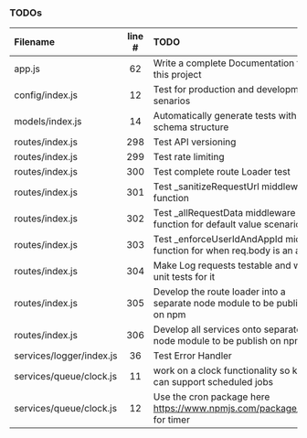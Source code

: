 ### TODOs
| Filename | line # | TODO
|:------|:------:|:------
| app.js | 62 | Write a complete Documentation for this project
| config/index.js | 12 | Test for production and development senarios
| models/index.js | 14 | Automatically generate tests with the schema structure
| routes/index.js | 298 | Test API versioning
| routes/index.js | 299 | Test rate limiting
| routes/index.js | 300 | Test complete route Loader test
| routes/index.js | 301 | Test _sanitizeRequestUrl middleware function
| routes/index.js | 302 | Test _allRequestData middleware function for default value scenario
| routes/index.js | 303 | Test _enforceUserIdAndAppId middle function for when req.body is an array
| routes/index.js | 304 | Make Log requests testable and write unit tests for it
| routes/index.js | 305 | Develop the route loader into a separate node module to be publish on npm
| routes/index.js | 306 | Develop all services onto separate node module to be publish on npm
| services/logger/index.js | 36 | Test Error Handler
| services/queue/clock.js | 11 | work on a clock functionality so kue can support scheduled jobs
| services/queue/clock.js | 12 | Use the cron package here https://www.npmjs.com/package/cron for timer